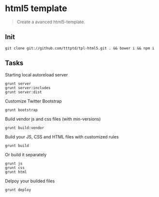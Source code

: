 # html5 template

> Create a avanced html5-template.

## Init
```
git clone git://github.com/tttptd/tpl-html5.git . && bower i && npm i
```


## Tasks

Starting local autoreload server
```
grunt server
grunt server:includes
grunt server:dist
```

Customize Twitter Bootstrap
```
grunt bootstrap
```

Build vendor js and css files (with min-versions)
```
grunt build:vendor
```

Build your JS, CSS and HTML files with customized rules
```
grunt build
```
Or build it separately
```
grunt js
grunt css
grunt html
```

Delpoy your builded files
```
grunt deploy
```
